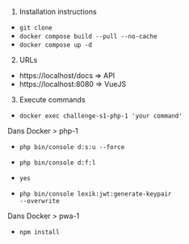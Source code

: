 1. Installation instructions

- <code>git clone </code>
- <code>docker compose build --pull --no-cache
  </code>
- <code>docker compose up -d</code>

2. URLs

- https://localhost/docs => API
- https://localhost:8080 => VueJS

3. Execute commands

- <code>docker exec challenge-s1-php-1 'your command'</code>

Dans Docker > php-1
- <code>php bin/console d:s:u --force</code>

- <code>php bin/console d:f:l</code>
- <code>yes</code>

- <code>php bin/console lexik:jwt:generate-keypair --overwrite</code>


Dans Docker > pwa-1
- <code>npm install</code>
